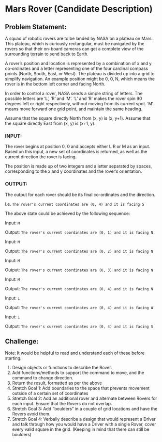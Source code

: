 # Mars Rover (Candidate Description)

## Problem Statement:

A squad of robotic rovers are to be landed by NASA on a plateau on Mars. This plateau, which is curiously rectangular, must be navigated by the rovers so that their on-board cameras can get a complete view of the surrounding terrain to send back to Earth.

A rover’s position and location is represented by a combination of x and y co-ordinates and a letter representing one of the four cardinal compass points (North, South, East, or West). The plateau is divided up into a grid to simplify navigation. An example position might be 0, 0, N, which means the rover is in the bottom left corner and facing North.

In order to control a rover, NASA sends a simple string of letters. The possible letters are ‘L’, ‘R’ and ‘M’. ‘L’ and ‘R’ makes the rover spin 90 degrees left or right respectively, without moving from its current spot. ‘M’ means move forward one grid point, and maintain the same heading.

Assume that the square directly North from (x, y) is (x, y+1).  Assume that the square directly East from (x, y) is (x+1, y).

### INPUT: 

The rover begins at position 0, 0 and accepts either L R or M as an input. Based on this input, a new set of coordinates is returned, as well as the current direction the rover is facing. 

The position is made up of two integers and a letter separated by spaces, corresponding to the x and y coordinates and the rover’s orientation.

### OUTPUT:

The output for each rover should be its final co-ordinates and the direction.

i.e. `The rover's current coordinates are (0, 4) and it is facing S`

The above state could be achieved by the following sequence: 

Input: `M`

Output: `The rover's current coordinates are (0, 1) and it is facing N`

Input: `M`

Output: `The rover's current coordinates are (0, 2) and it is facing N`

Input: `M`

Output: `The rover's current coordinates are (0, 3) and it is facing N`

Input: `M`

Output: `The rover's current coordinates are (0, 4) and it is facing N`

Input: `L`

Output: `The rover's current coordinates are (0, 4) and it is facing W`

Input: `L`

Output: `The rover's current coordinates are (0, 4) and it is facing S`


## Challenge:

Note: It would be helpful to read and understand each of these before starting.

1. Design objects or functions to describe the Rover.
2. Add functions/methods to support the command to move, and the command to change direction.
3. Return the result, formatted as per the above 
4. Stretch Goal 1: Add boundaries to the space that prevents movement outside of a certain set of coordinates
5. Stretch Goal 2: Add an additional rover and alternate between Rovers for each input. Ensure that the Rovers do not overlap. 
6. Stretch Goal 3: Add “boulders” in a couple of grid locations and have the Rovers avoid them.
7. Stretch Goal 4:  Verbally describe a design that would represent a Driver and talk through how you would have a Driver with a single Rover, cover every valid square in the grid. (Keeping in mind that there can still be boulders)
